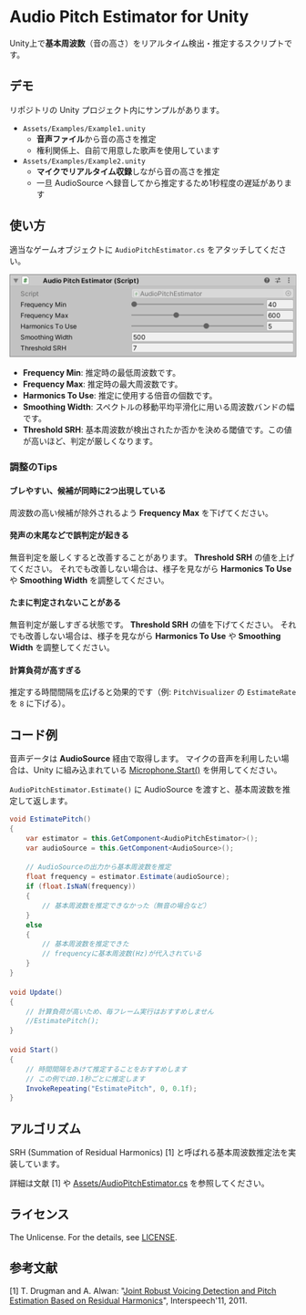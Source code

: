# Audio Pitch Estimator for Unity

Unity上で**基本周波数**（音の高さ）をリアルタイム検出・推定するスクリプトです。



## デモ

リポジトリの Unity プロジェクト内にサンプルがあります。

- `Assets/Examples/Example1.unity`
  - **音声ファイル**から音の高さを推定
  - 権利関係上、自前で用意した歌声を使用しています
- `Assets/Examples/Example2.unity`
  - **マイクでリアルタイム収録**しながら音の高さを推定
  - 一旦 AudioSource へ録音してから推定するため1秒程度の遅延があります



## 使い方

適当なゲームオブジェクトに `AudioPitchEstimator.cs` をアタッチしてください。

![inspector](./readme/inspector.png)

- **Frequency Min**: 推定時の最低周波数です。
- **Frequency Max**: 推定時の最大周波数です。
- **Harmonics To Use**: 推定に使用する倍音の個数です。
- **Smoothing Width**: スペクトルの移動平均平滑化に用いる周波数バンドの幅です。
- **Threshold SRH**: 基本周波数が検出されたか否かを決める閾値です。この値が高いほど、判定が厳しくなります。



### 調整のTips

#### ブレやすい、候補が同時に2つ出現している

周波数の高い候補が除外されるよう **Frequency Max** を下げてください。

#### 発声の末尾などで誤判定が起きる

無音判定を厳しくすると改善することがあります。 **Threshold SRH** の値を上げてください。
それでも改善しない場合は、様子を見ながら **Harmonics To Use** や **Smoothing Width** を調整してください。

#### たまに判定されないことがある

無音判定が厳しすぎる状態です。 **Threshold SRH** の値を下げてください。
それでも改善しない場合は、様子を見ながら **Harmonics To Use** や **Smoothing Width** を調整してください。

#### 計算負荷が高すぎる

推定する時間間隔を広げると効果的です（例: `PitchVisualizer` の `EstimateRate` を `8` に下げる）。



## コード例

音声データは **AudioSource** 経由で取得します。
マイクの音声を利用したい場合は、Unity に組み込まれている [Microphone.Start()](https://docs.unity3d.com/ja/current/ScriptReference/Microphone.Start.html) を併用してください。

 `AudioPitchEstimator.Estimate()` に AudioSource を渡すと、基本周波数を推定して返します。

```cs
void EstimatePitch()
{
    var estimator = this.GetComponent<AudioPitchEstimator>();
	var audioSource = this.GetComponent<AudioSource>();

    // AudioSourceの出力から基本周波数を推定
    float frequency = estimator.Estimate(audioSource);
    if (float.IsNaN(frequency))
    {
        // 基本周波数を推定できなかった（無音の場合など）
    }
    else
    {
        // 基本周波数を推定できた
        // frequencyに基本周波数(Hz)が代入されている
    }
}

void Update()
{
    // 計算負荷が高いため、毎フレーム実行はおすすめしません
    //EstimatePitch();
}

void Start()
{
    // 時間間隔をあけて推定することをおすすめします
    // この例では0.1秒ごとに推定します
    InvokeRepeating("EstimatePitch", 0, 0.1f);
}
```



## アルゴリズム

SRH (Summation of Residual Harmonics) [1] と呼ばれる基本周波数推定法を実装しています。

詳細は文献 [1] や [Assets/AudioPitchEstimator.cs](./Assets/AudioPitchEstimator.cs) を参照してください。



## ライセンス

The Unlicense. For the details, see [LICENSE](./LICENSE). 



## 参考文献

[1] T. Drugman and A. Alwan: "[Joint Robust Voicing Detection and Pitch Estimation Based on Residual Harmonics](https://arxiv.org/abs/2001.00459)", Interspeech'11, 2011. 


